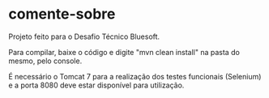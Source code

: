 comente-sobre
=============

Projeto feito para o Desafio Técnico Bluesoft.

Para compilar, baixe o código e digite "mvn clean install" na pasta do mesmo, pelo console.

É necessário o Tomcat 7 para a realização dos testes funcionais (Selenium) e a porta 8080 deve estar disponível para utilização.
